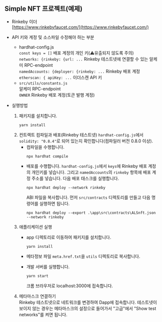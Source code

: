 ## Simple NFT 프로젝트(예제)

* Rinkeby 이더  
  [https://www.rinkebyfaucet.com/](https://www.rinkebyfaucet.com/)

* API 키와 계정 및 소스파일 수정해야 하는 부분  
  - hardhat-config.js  
    `const keys = []` 배포 계정의 개인 키(⚠️유출되지 않도록 주의)  
    `networks: {rinkeby: {url: ...` Rinkeby 테스트넷에 연결할 수 있는 알케미 RPC-endpoint  
    `namedAccounts: {deployer: {rinkeby: ...` Rinkeby 배포 계정  
    `etherscan: { apiKey: ...` 이더스캔 API 키
  - `src/utils/constants.js`  
    알케미 RPC-endpoint  
    `OWNER` Rinkeby 배포 계정(토큰 발행 계정)
  

* 실행방법 
  1. 패키지를 설치합니다.  
     ```
     yarn install
     ```
  2. 컨트랙트 컴파일과 배포(Rinkeby 테스트넷) 
     `hardhat-config.js`에서 `solidity: "0.8.4"`로 되어 있는지 확인합니다(컴파일러 버전 0.8.0 이상).  
      - 컴파일을 수행합니다.
        ```
        npx hardhat compile
        ```
     - 배포를 수행합니다. 
      `hardhat-config.js`에서 `keys`에 Rinkeby 배포 계정의 개인키를 넣습니다. 그리고 `namedAccounts`의 `rinkeby` 항목에 
       배포 계정 주소를 넣습니다. 다음 배포 태스크를 실행합니다.
       ```
       npx hardhat deploy --network rinkeby
       ```
       ABI 파일을 복사합니다. 먼저 `src/contracts` 디렉토리를 만들고 다음 명령어를 실행하면 됩니다. 
       ```
       npx hardhat deploy --export .\app\src\contracts\ALSnft.json --network rinkeby 
       ```      
  3. 애플리케이션 실행  
     - app 디렉토리로 이동하여 패키지를 설치합니다.
       ```
       yarn install
       ```
     - 메타정보 파일 `meta.href.txt`을 `utils` 디렉토리로 복사합니다. 
     
     - 개발 서버를 실행합니다.
       ```
       yarn start
       ```
       크롬 브라우저로 localhost:3000에 접속합니다.
  4. 메타마스크 연결하기  
     Rinkeby 테스트넷으로 네트워크를 변경하여 Dapp에 접속합니다. 테스트넷이 보이지 않는 경우는 메타마스크의 설정으로 들어가서 "고급"에서 
     "Show test networks"를 켜면 됩니다.